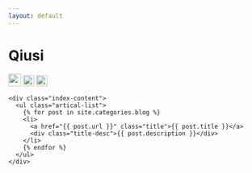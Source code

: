 ```yaml
---
layout: default
---
```


<body>
  <div class="index-wrapper">
    <div class="aside">
      <div class="info-card">
        <h1>Qiusi</h1>
        <a href="http://weibo.com/2067726177/profile?topnav=1&wvr=6" target="_blank"><img src="http://www.weibo.com/favicon.ico" alt="" width="25"/></a>
        <a href="https://mp.weixin.qq.com/s?src=3&timestamp=1495360991&ver=1&signature=8s4Cb4sdW2NVGDKQtRc3mJIN2bXcvARFd2mi-CjcotuPjYqS2Nic9ALb2J9DvAHxXXzIfVkUHhe-P*Ydfd9qEkU4TCpW3qz7yzjjOMhjcWnoPIhRd2rOlkNiu-EXp9enQ8tHuoBJu9kpz0dpBtFGUrEYlWK74kR-Y77Cr5ddYSs=" target="_blank"><img src="http://www.douban.com/favicon.ico" alt="" width="22"/></a>
        <a href="https://www.zhihu.com/people/lin-pan-3" target="_blank"><img src="http://d36xtkk24g8jdx.cloudfront.net/bluebar/00c6602/images/ico/favicon.ico" alt="" width="22"/></a>
      </div>
      <div id="particles-js"></div>
    </div>

    <div class="index-content">
      <ul class="artical-list">
        {% for post in site.categories.blog %}
        <li>
          <a href="{{ post.url }}" class="title">{{ post.title }}</a>
          <div class="title-desc">{{ post.description }}</div>
        </li>
        {% endfor %}
      </ul>
    </div>
  </div>
</body>
